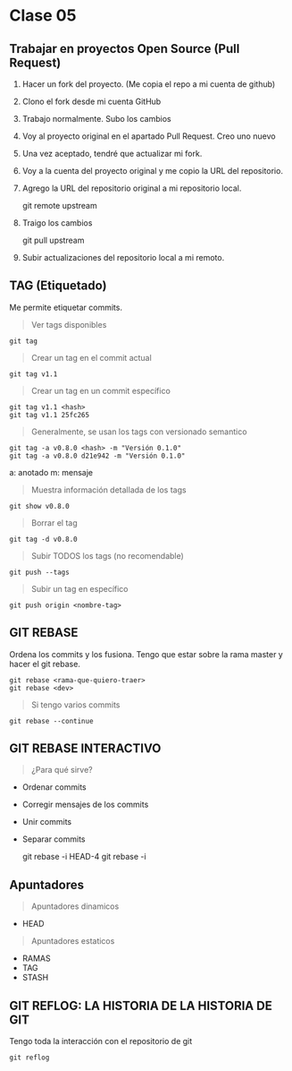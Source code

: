 # Clase 05

## Trabajar en proyectos Open Source (Pull Request)

1. Hacer un fork del proyecto. (Me copia el repo a mi cuenta de github)
2. Clono el fork desde mi cuenta GitHub
3. Trabajo normalmente. Subo los cambios
4. Voy al proyecto original en el apartado Pull Request. Creo uno nuevo
5. Una vez aceptado, tendré que actualizar mi fork.
6. Voy a la cuenta del proyecto original y me copio la URL del repositorio.
7. Agrego la URL del repositorio original a mi repositorio local.

    git remote upstream <URL-repositorio-original>

8. Traigo los cambios

    git pull upstream <rama-que-quiero-bajar>

9. Subir actualizaciones del repositorio local a mi remoto.

## TAG (Etiquetado)
Me permite etiquetar commits.

> Ver tags disponibles

    git tag

> Crear un tag en el commit actual

    git tag v1.1

> Crear un tag en un commit específico

    git tag v1.1 <hash>
    git tag v1.1 25fc265

> Generalmente, se usan los tags con versionado semantico

    git tag -a v0.8.0 <hash> -m "Versión 0.1.0"
    git tag -a v0.8.0 d21e942 -m "Versión 0.1.0"

a: anotado
m: mensaje

> Muestra información detallada de los tags

    git show v0.8.0

> Borrar el tag

    git tag -d v0.8.0

> Subir TODOS los tags (no recomendable)

    git push --tags

> Subir un tag en específico

    git push origin <nombre-tag>

## GIT REBASE
Ordena los commits y los fusiona. Tengo que estar sobre la rama master y hacer el git rebase.

    git rebase <rama-que-quiero-traer>
    git rebase <dev>

> Si tengo varios commits

    git rebase --continue

## GIT REBASE INTERACTIVO

> ¿Para qué sirve?

* Ordenar commits
* Corregir mensajes de los commits
* Unir commits
* Separar commits

    git rebase -i HEAD-4
    git rebase -i <HASH>

## Apuntadores

> Apuntadores dinamicos

* HEAD

> Apuntadores estaticos

* RAMAS
* TAG
* STASH

## GIT REFLOG: LA HISTORIA DE LA HISTORIA DE GIT
Tengo toda la interacción con el repositorio de git

    git reflog
